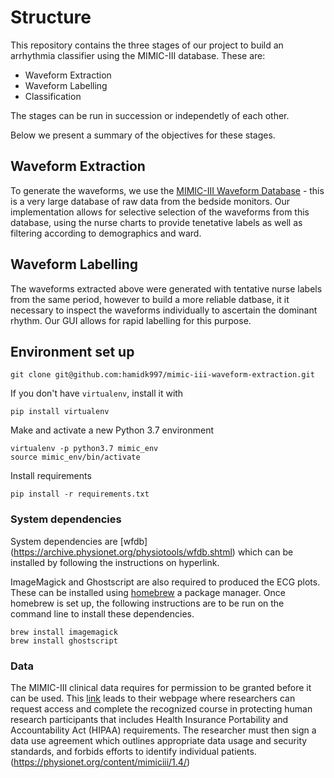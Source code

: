 # Structure

This repository contains the three stages of our project to build an arrhythmia classifier using the MIMIC-III database. 
These are:
- Waveform Extraction
- Waveform Labelling
- Classification

The stages can be run in succession or independetly of each other.

Below we present a summary of the objectives for these stages. 

## Waveform Extraction
To generate the waveforms, we use the [MIMIC-III Waveform Database](https://physionet.org/content/mimic3wdb/1.0/) - this is a very large database of raw data from the bedside monitors. Our implementation allows for selective selection of the waveforms from this database, using the nurse charts to provide tenetative labels as well as filtering according to demographics and ward. 

## Waveform Labelling
The waveforms extracted above were generated with tentative nurse labels from the same period, however to build a more reliable datbase, it it necessary to inspect the waveforms individually to ascertain the dominant rhythm. Our GUI allows for rapid labelling for this purpose. 

## Environment set up
 ```
git clone git@github.com:hamidk997/mimic-iii-waveform-extraction.git
```

If you don't have `virtualenv`, install it with

```
pip install virtualenv
```

Make and activate a new Python 3.7 environment

```
virtualenv -p python3.7 mimic_env
source mimic_env/bin/activate
```
Install requirements
```
pip install -r requirements.txt
```
### System dependencies
System dependencies are [wfdb] (https://archive.physionet.org/physiotools/wfdb.shtml) which can be installed by following the instructions on hyperlink.

ImageMagick and Ghostscript are also required to produced the ECG plots. These can be installed using [homebrew](https://brew.sh) a package manager. Once homebrew is set up, the following instructions are to be run on the command line to install these dependencies. 

```
brew install imagemagick
brew install ghostscript
```
### Data

The MIMIC-III clinical data requires for permission to be granted before it can be used. This [link](https://mimic.physionet.org) leads to their webpage where researchers can request access and complete the recognized course in protecting human research participants that includes Health Insurance Portability and Accountability Act (HIPAA) requirements. The researcher must then sign a data use agreement which outlines appropriate data usage and security standards, and forbids efforts to identify individual patients. (https://physionet.org/content/mimiciii/1.4/)


